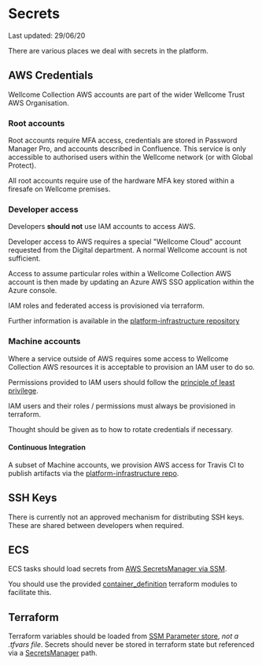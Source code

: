 # Secrets

Last updated: 29/06/20

There are various places we deal with secrets in the platform.

## AWS Credentials

Wellcome Collection AWS accounts are part of the wider Wellcome Trust AWS Organisation.

### Root accounts

Root accounts require MFA access, credentials are stored in Password Manager Pro, and accounts described in Confluence. This service is only accessible to authorised users within the Wellcome network \(or with Global Protect\).

All root accounts require use of the hardware MFA key stored within a firesafe on Wellcome premises.

### Developer access

Developers **should not** use IAM accounts to access AWS.

Developer access to AWS requires a special "Wellcome Cloud" account requested from the Digital department. A normal Wellcome account is not sufficient.

Access to assume particular roles within a Wellcome Collection AWS account is then made by updating an Azure AWS SSO application within the Azure console.

IAM roles and federated access is provisioned via terraform.

Further information is available in the [platform-infrastructure repository](https://github.com/wellcomecollection/platform-infrastructure/tree/master/accounts)

### Machine accounts

Where a service outside of AWS requires some access to Wellcome Collection AWS resources it is acceptable to provision an IAM user to do so.

Permissions provided to IAM users should follow the [principle of least privilege](https://en.wikipedia.org/wiki/Principle_of_least_privilege).

IAM users and their roles / permissions must always be provisioned in terraform.

Thought should be given as to how to rotate credentials if necessary.

#### Continuous Integration

A subset of Machine accounts, we provision AWS access for Travis CI to publish artifacts via the [platform-infrastructure repo](https://github.com/wellcomecollection/platform-infrastructure/tree/master/builds).

## SSH Keys

There is currently not an approved mechanism for distributing SSH keys. These are shared between developers when required.

## ECS

ECS tasks should load secrets from [AWS SecretsManager via SSM](https://docs.aws.amazon.com/systems-manager/latest/userguide/integration-ps-secretsmanager.html).

You should use the provided [container\_definition](https://github.com/wellcomecollection/terraform-aws-ecs-service/tree/v2.6.3/modules/container_definition) terraform modules to facilitate this.

## Terraform

Terraform variables should be loaded from [SSM Parameter store](https://docs.aws.amazon.com/systems-manager/latest/userguide/systems-manager-parameter-store.html), _not a .tfvars file_. Secrets should never be stored in terraform state but referenced via a [SecretsManager](https://aws.amazon.com/secrets-manager/) path.

